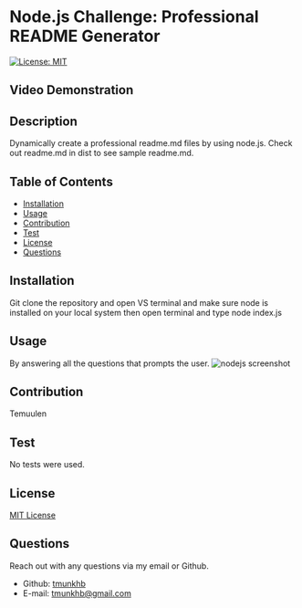 # Node.js Challenge: Professional README Generator
  [![License: MIT](https://img.shields.io/badge/License-MIT-yellow.svg)](https://opensource.org/licenses/MIT)
  ## Video Demonstration


  ## Description
  Dynamically create a professional readme.md files by using node.js.
  Check out readme.md in dist to see sample readme.md.
  ## Table of Contents
  - [Installation](#installation)
  - [Usage](#usage)
  - [Contribution](#contribution)
  - [Test](#test)
  - [License](#license)
  - [Questions](#questions)
## Installation
Git clone the repository and open VS terminal and make sure node is installed on your local system then open terminal and type node index.js
## Usage
By answering all the questions that prompts the user.
![nodejs screenshot](https://user-images.githubusercontent.com/109834827/193165287-117948ab-7477-41b7-b801-f970ab8a6cbc.PNG)

## Contribution
Temuulen
## Test
No tests were used.
## License
[MIT License](https://choosealicense.com/licenses/mit/)

## Questions
Reach out with any questions via my email or Github.
* Github: [tmunkhb](https://github.com/tmunkhb)
* E-mail: [tmunkhb@gmail.com](mailto:tmunkhb@gmail.com)
